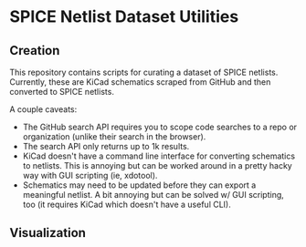 # SPICE Netlist Dataset Utilities
## Creation
This repository contains scripts for curating a dataset of SPICE netlists. Currently, these are KiCad schematics scraped from GitHub and then converted to SPICE netlists.

A couple caveats:
- The GitHub search API requires you to scope code searches to a repo or organization (unlike their search in the browser). 
- The search API only returns up to 1k results. 
- KiCad doesn't have a command line interface for converting schematics to netlists. This is annoying but can be worked around in a pretty hacky way with GUI scripting (ie, xdotool). 
- Schematics may need to be updated before they can export a meaningful netlist. A bit annoying but can be solved w/ GUI scripting, too (it requires KiCad which doesn't have a useful CLI). 

## Visualization
